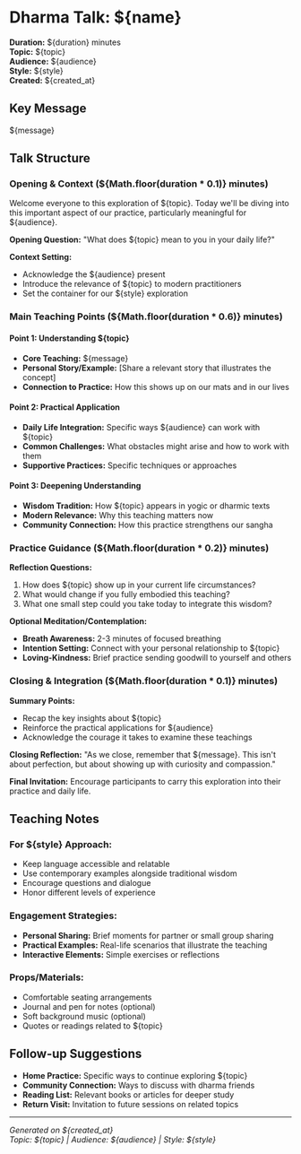 # Dharma Talk: ${name}

**Duration:** ${duration} minutes  
**Topic:** ${topic}  
**Audience:** ${audience}  
**Style:** ${style}  
**Created:** ${created_at}

## Key Message
${message}

## Talk Structure

### Opening & Context (${Math.floor(duration * 0.1)} minutes)
Welcome everyone to this exploration of ${topic}. Today we'll be diving into this important aspect of our practice, particularly meaningful for ${audience}.

**Opening Question:** "What does ${topic} mean to you in your daily life?"

**Context Setting:**
- Acknowledge the ${audience} present
- Introduce the relevance of ${topic} to modern practitioners
- Set the container for our ${style} exploration

### Main Teaching Points (${Math.floor(duration * 0.6)} minutes)

#### Point 1: Understanding ${topic}
- **Core Teaching:** ${message}
- **Personal Story/Example:** [Share a relevant story that illustrates the concept]
- **Connection to Practice:** How this shows up on our mats and in our lives

#### Point 2: Practical Application
- **Daily Life Integration:** Specific ways ${audience} can work with ${topic}
- **Common Challenges:** What obstacles might arise and how to work with them
- **Supportive Practices:** Specific techniques or approaches

#### Point 3: Deepening Understanding
- **Wisdom Tradition:** How ${topic} appears in yogic or dharmic texts
- **Modern Relevance:** Why this teaching matters now
- **Community Connection:** How this practice strengthens our sangha

### Practice Guidance (${Math.floor(duration * 0.2)} minutes)

**Reflection Questions:**
1. How does ${topic} show up in your current life circumstances?
2. What would change if you fully embodied this teaching?
3. What one small step could you take today to integrate this wisdom?

**Optional Meditation/Contemplation:**
- **Breath Awareness:** 2-3 minutes of focused breathing
- **Intention Setting:** Connect with your personal relationship to ${topic}
- **Loving-Kindness:** Brief practice sending goodwill to yourself and others

### Closing & Integration (${Math.floor(duration * 0.1)} minutes)

**Summary Points:**
- Recap the key insights about ${topic}
- Reinforce the practical applications for ${audience}
- Acknowledge the courage it takes to examine these teachings

**Closing Reflection:**
"As we close, remember that ${message}. This isn't about perfection, but about showing up with curiosity and compassion."

**Final Invitation:**
Encourage participants to carry this exploration into their practice and daily life.

## Teaching Notes

### For ${style} Approach:
- Keep language accessible and relatable
- Use contemporary examples alongside traditional wisdom
- Encourage questions and dialogue
- Honor different levels of experience

### Engagement Strategies:
- **Personal Sharing:** Brief moments for partner or small group sharing
- **Practical Examples:** Real-life scenarios that illustrate the teaching
- **Interactive Elements:** Simple exercises or reflections

### Props/Materials:
- Comfortable seating arrangements
- Journal and pen for notes (optional)
- Soft background music (optional)
- Quotes or readings related to ${topic}

## Follow-up Suggestions
- **Home Practice:** Specific ways to continue exploring ${topic}
- **Community Connection:** Ways to discuss with dharma friends
- **Reading List:** Relevant books or articles for deeper study
- **Return Visit:** Invitation to future sessions on related topics

---
*Generated on ${created_at}*  
*Topic: ${topic} | Audience: ${audience} | Style: ${style}*